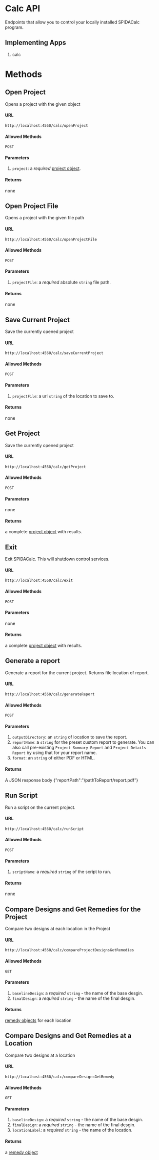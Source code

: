 Calc API
=======

Endpoints that allow you to control your locally installed SPIDACalc program.

## Implementing Apps

1. calc

Methods
======

Open Project
-----

Opens a project with the given object

#### URL

`http://localhost:4560/calc/openProject`

#### Allowed Methods

`POST`

#### Parameters

1. `project`: a _required_ [project object](../../resources/schema/spidacalc/calc/project.schema).

#### Returns

none

Open Project File
-----

Opens a project with the given file path

#### URL

`http://localhost:4560/calc/openProjectFile`

#### Allowed Methods

`POST`

#### Parameters

1. `projectFile`: a _required_ absolute `string` file path.

#### Returns

none

Save Current Project
-----

Save the currently opened project

#### URL

`http://localhost:4560/calc/saveCurrentProject`

#### Allowed Methods

`POST`

#### Parameters

1. `projectFile`: a url `string` of the location to save to.

#### Returns

none

Get Project
-----

Save the currently opened project

#### URL

`http://localhost:4560/calc/getProject`

#### Allowed Methods

`POST`

#### Parameters

none

#### Returns

a complete [project object](../../resources/schema/spidacalc/calc/project.schema) with results.

Exit
-----

Exit SPIDACalc. This will shutdown control services.

#### URL

`http://localhost:4560/calc/exit`

#### Allowed Methods

`POST`

#### Parameters

none

#### Returns

a complete [project object](../../resources/schema/spidacalc/calc/project.schema) with results.

Generate a report
-----

Generate a report for the current project. Returns file location of report.
#### URL

`http://localhost:4560/calc/generateReport`

#### Allowed Methods

`POST`

#### Parameters

1. `outputDirectory`: an `string` of location to save the report.
1. `reportName`: a `string` for the preset custom report to generate. You can also call pre-existing `Project Summary Report` and `Project Details Report` by using that for your report name.
1. `format`: an `string` of either PDF or HTML.

#### Returns

A JSON response body {"reportPath":"/pathToReport/report.pdf"}


Run Script
-----

Run a script on the current project.

#### URL

`http://localhost:4560/calc/runScript`

#### Allowed Methods

`POST`

#### Parameters

1. `scriptName`: a _required_ `string` of the script to run.

#### Returns

none


Compare Designs and Get Remedies for the Project
-----

Compare two designs at each location in the Project

#### URL

`http://localhost:4560/calc/compareProjectDesignsGetRemedies`

#### Allowed Methods

`GET`

#### Parameters

1. `baselineDesign`: a _required_ `string` - the name of the base desgin.
1. `finalDesign`: a _required_ `string` - the name of the final desgin.

#### Returns

[remedy objects](../../resources/schema/spidacalc/calc/remedy.schema) for each location


Compare Designs and Get Remedies at a Location
-----

Compare two designs at a location

#### URL

`http://localhost:4560/calc/compareDesignsGetRemedy`

#### Allowed Methods

`GET`

#### Parameters

1. `baselineDesign`: a _required_ `string` - the name of the base desgin.
1. `finalDesign`: a _required_ `string` - the name of the final desgin.
1. `locationLabel`: a _required_ `string` - the name of the location.

#### Returns

a [remedy object](../../resources/schema/spidacalc/calc/remedy.schema)
